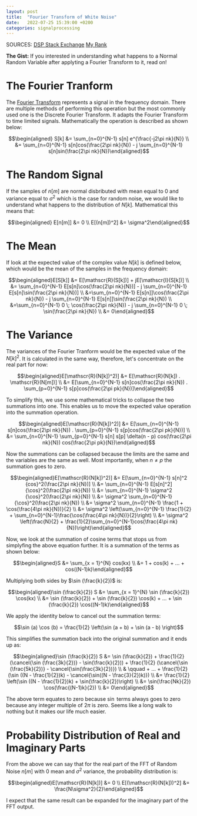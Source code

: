 ```yaml
---
layout: post
title:  "Fourier Transform of White Noise"
date:   2022-07-25 15:39:00 +0200
categories: signalprocessing
---
```


SOURCES: [DSP Stack Exchange](https://dsp.stackexchange.com/questions/8418/what-is-the-phase-and-magnitude-response-of-white-noise) [My Rank](https://blog.myrank.co.in/sum-of-sines-or-cosines-of-n-angles-in-a-p/)

**The Gist:** If you interested in understanding what happens to a Normal Random Variable after applyting a Fourier Transform to it, read on!

# The Fourier Tranform
The [Fourier Transform](https://www.karanjayachandra.com/signalprocessing/2021/10/02/fourier-transform.html) represents a signal in the frequency domain. There are multiple methods of performing this operation but the most commonly used one is the Discrete Fourier Transform. It adapts the Fourier Transform to time limited signals. Mathematically the operation is described as shown below:

$$\begin{aligned} S[k] &= \sum_{n=0}^{N-1} s[n] e^{\frac{-j2\pi nk}{N}} \\ &= \sum_{n=0}^{N-1} s[n]cos(\frac{2\pi nk}{N}) - j \sum_{n=0}^{N-1} s[n]sin(\frac{2\pi nk}{N})\end{aligned}$$

# The Random Signal
If the samples of $n[m]$ are normal disbributed with mean equal to 0 and variance equal to $\sigma^2$ which is the case for random noise, we would like to understand what happens to the distribution of $N[k]$. Mathematical this means that:

$$\begin{aligned} E[n[m]] &= 0 \\ E[(n[m])^2] &= \sigma^2\end{aligned}$$

# The Mean
If look at the expected value of the complex value $N[k]$ is defined below, which would be the mean of the samples in the frequency domain:

$$\begin{aligned}E[S[k]] &= E[\mathscr{R}(S[k])] + jE[\mathscr{I}(S[k])] \\ &= \sum_{n=0}^{N-1} E[s[n]\cos(\frac{2\pi nk}{N})] - j \sum_{n=0}^{N-1} E[s[n]\sin(\frac{2\pi nk}{N})] \\ &=\sum_{n=0}^{N-1} E[s[n]]\cos(\frac{2\pi nk}{N}) - j \sum_{n=0}^{N-1} E[s[n]]\sin(\frac{2\pi nk}{N}) \\ &=\sum_{n=0}^{N-1} 0 \; \cos(\frac{2\pi nk}{N}) - j \sum_{n=0}^{N-1} 0 \; \sin(\frac{2\pi nk}{N}) \\ &= 0\end{aligned}$$

# The Variance
The variances of the Fourier Tranform would be the expected value of the $N[k]^2$. It is calculated in the same way, therefore, let's concentrate on the real part for now:

$$\begin{aligned}E[\mathscr{R}(N[k])^2)] &= E[\mathscr{R}(N[k]) . \mathscr{R}(N[m])] \\ &= E[\sum_{n=0}^{N-1} s[n]cos(\frac{2\pi nk}{N}) . \sum_{p=0}^{N-1} s[p]cos(\frac{2\pi pk}{N})]\end{aligned}$$

To simplify this, we use some mathematical tricks to collapse the two summations into one. This enables us to move the expected value operation into the summation operation.

$$\begin{aligned}E[\mathscr{R}(N[k])^2)] &= E[\sum_{n=0}^{N-1} s[n]cos(\frac{2\pi nk}{N}) . \sum_{p=0}^{N-1} s[p]cos(\frac{2\pi pk}{N})] \\ &= \sum_{n=0}^{N-1} \sum_{p=0}^{N-1} s[n] s[p] \delta(n - p) cos(\frac{2\pi nk}{N}) cos(\frac{2\pi pk}{N})\end{aligned}$$

Now the summations can be collapsed because the limits are the same and the variables are the same as well. Most importantly, when $n \neq p$ the summation goes to zero.

$$\begin{aligned}E[\mathscr{R}(N[k])^2)] &= E[\sum_{n=0}^{N-1} s[n]^2 {cos}^2(\frac{2\pi nk}{N})] \\ &= \sum_{n=0}^{N-1} E[s[n]^2] {\cos}^2(\frac{2\pi nk}{N}) \\ &= \sum_{n=0}^{N-1} \sigma^2 {\cos}^2(\frac{2\pi nk}{N}) \\ &= \sigma^2 \sum_{n=0}^{N-1} {\cos}^2(\frac{2\pi nk}{N}) \\ &= \sigma^2 \sum_{n=0}^{N-1} \frac{1 + \cos(\frac{4\pi nk}{N})}{2} \\ &= \sigma^2 \left(\sum_{n=0}^{N-1} \frac{1}{2} + \sum_{n=0}^{N-1}\frac{\cos(\frac{4\pi nk}{N})}{2}\right) \\ &= \sigma^2 \left(\frac{N}{2} + \frac{1}{2}\sum_{n=0}^{N-1}cos(\frac{4\pi nk}{N})\right)\end{aligned}$$

Now, we look at the summation of cosine terms that stops us from simplyfing the above equation further. It is a summation of the terms as shown below:

$$\begin{aligned}S &= \sum_{x = 1}^{N} cos(kx) \\ &= 1 + cos(k) + ... + cos((N-1)k)\end{aligned}$$

Multiplying both sides by $\sin (\frac{k}{2})$ is:

$$\begin{aligned}\sin (\frac{k}{2}) S &= \sum_{x = 1}^{N} \sin (\frac{k}{2}) \cos(kx) \\ &= \sin (\frac{k}{2}) + \sin (\frac{k}{2}) \cos(k) + ... + \sin (\frac{k}{2}) \cos((N-1)k)\end{aligned}$$

We apply the identity below to cancel out the summation terms:

$$\sin (a) \cos (b) = \frac{1}{2} \left(\sin (a + b) + \sin (a - b) \right)$$

This simplifies the summation back into the original summation and it ends up as:

$$\begin{aligned}\sin (\frac{k}{2}) S &= \sin (\frac{k}{2}) + \frac{1}{2} (\cancel{\sin (\frac{3k}{2})} - \sin(\frac{k}{2})) + \frac{1}{2} (\cancel{\sin (\frac{5k}{2})} - \cancel{\sin(\frac{3k}{2})}) \\ & \qquad + ... + \frac{1}{2} (\sin ((N - \frac{1}{2})k) - \cancel{\sin((N - \frac{3}{2})k)}) \\ &= \frac{1}{2} \left(\sin ((N - \frac{1}{2})k) + \sin(\frac{k}{2})\right) \\ &= \sin(\frac{Nk}{2}) \cos(\frac{(N-1)k}{2}) \\ &= 0\end{aligned}$$

The above term equates to zero because $\sin$ terms always goes to zero because any integer multiple of $2\pi$ is zero. Seems like a long walk to nothing but it makes our life much easier.

# Probability Distribution of Real and Imaginary Parts

From the above we can say that for the real part of the FFT of Random Noise $n[m]$ with 0 mean and $\sigma^2$ variance, the probability distribution is:

$$\begin{aligned}E[\mathscr{R}(N[k])] &= 0 \\ E[(\mathscr{R}(N[k]))^2] &= \frac{N\sigma^2}{2}\end{aligned}$$

I expect that the same result can be expanded for the imaginary part of the FFT output. 